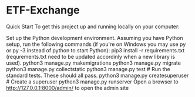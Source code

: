 # ETF-Exchange

Quick Start
To get this project up and running locally on your computer:

Set up the Python development environment.
Assuming you have Python setup, run the following commands (if you're on Windows you may use py or py -3 instead of python to start Python):
pip3 install -r requirements.txt (requrements.txt need to be updated accordinly when a new library is used). 
python3 manage.py makemigrations
python3 manage.py migrate
python3 manage.py collectstatic
python3 manage.py test # Run the standard tests. These should all pass.
python3 manage.py createsuperuser # Create a superuser
python3 manage.py runserver
Open a browser to http://127.0.0.1:8000/admin/ to open the admin site
